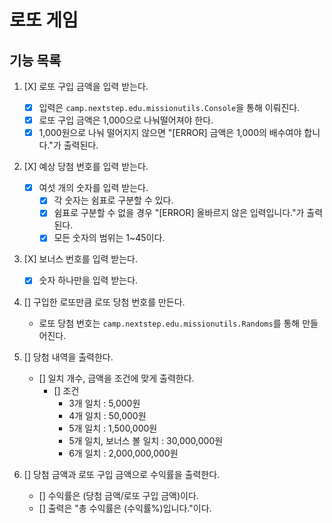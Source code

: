 # 로또 게임

## 기능 목록
1. [X] 로또 구입 금액을 입력 받는다.
    - [X] 입력은 `camp.nextstep.edu.missionutils.Console`을 통해 이뤄진다.
    - [X] 로또 구입 금액은 1,000으로 나눠떨어져야 한다.
    - [X] 1,000원으로 나눠 떨어지지 않으면 "[ERROR] 금액은 1,000의 배수여야 합니다."가 출력된다.
    
2. [X] 예상 당첨 번호를 입력 받는다.
    - [X] 여섯 개의 숫자를 입력 받는다.
        - [X] 각 숫자는 쉼표로 구분할 수 있다.
        - [X] 쉼표로 구분할 수 없을 경우 "[ERROR] 올바르지 않은 입력입니다."가 출력된다.
        - [X] 모든 숫자의 범위는 1~45이다.
    
3. [X] 보너스 번호를 입력 받는다.
    - [X] 숫자 하나만을 입력 받는다.
    
4. [] 구입한 로또만큼 로또 당첨 번호를 만든다.
    - 로또 당첨 번호는 `camp.nextstep.edu.missionutils.Randoms`를 통해 만들어진다.
   
5. [] 당첨 내역을 출력한다.
   - [] 일치 개수, 금액을 조건에 맞게 출력한다.
     - [] 조건
        - 3개 일치 : 5,000원
        - 4개 일치 : 50,000원
        - 5개 일치 : 1,500,000원
        - 5개 일치, 보너스 볼 일치 : 30,000,000원
        - 6개 일치 : 2,000,000,000원

6. [] 당첨 금액과 로또 구입 금액으로 수익률을 출력한다.
   - [] 수익률은 (당첨 금액/로또 구입 금액)이다.
   - [] 출력은 "총 수익률은 (수익률%)입니다."이다.